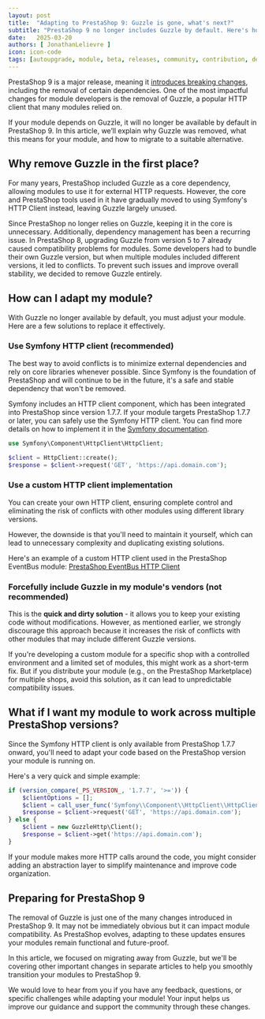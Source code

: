 ```yaml
---
layout: post
title:  "Adapting to PrestaShop 9: Guzzle is gone, what's next?"
subtitle: "PrestaShop 9 no longer includes Guzzle by default. Here's how to adapt your module."
date:   2025-03-20
authors: [ JonathanLelievre ]
icon: icon-code
tags: [autoupgrade, module, beta, releases, community, contribution, development, qa, ps9dev]
---
```


PrestaShop 9 is a major release, meaning it [introduces breaking changes](https://devdocs.prestashop-project.org/9/modules/core-updates/9.0/), including the removal of certain dependencies. One of the most impactful changes for module developers is the removal of Guzzle, a popular HTTP client that many modules relied on.

If your module depends on Guzzle, it will no longer be available by default in PrestaShop 9. In this article, we’ll explain why Guzzle was removed, what this means for your module, and how to migrate to a suitable alternative.

## Why remove Guzzle in the first place?

For many years, PrestaShop included Guzzle as a core dependency, allowing modules to use it for external HTTP requests. However, the core and PrestaShop tools used in it have gradually moved to using Symfony's HTTP Client instead, leaving Guzzle largely unused.

Since PrestaShop no longer relies on Guzzle, keeping it in the core is unnecessary. Additionally, dependency management has been a recurring issue. In PrestaShop 8, upgrading Guzzle from version 5 to 7 already caused compatibility problems for modules. Some developers had to bundle their own Guzzle version, but when multiple modules included different versions, it led to conflicts. To prevent such issues and improve overall stability, we decided to remove Guzzle entirely.

## How can I adapt my module?

With Guzzle no longer available by default, you must adjust your module. Here are a few solutions to replace it effectively.

### Use Symfony HTTP client (recommended)

The best way to avoid conflicts is to minimize external dependencies and rely on core libraries whenever possible. Since Symfony is the foundation of PrestaShop and will continue to be in the future, it's a safe and stable dependency that won't be removed.

Symfony includes an HTTP client component, which has been integrated into PrestaShop since version 1.7.7. If your module targets PrestaShop 1.7.7 or later, you can safely use the Symfony HTTP client. You can find more details on how to implement it in the [Symfony documentation](https://symfony.com/doc/current/http_client.html).

```php
use Symfony\Component\HttpClient\HttpClient;

$client = HttpClient::create();
$response = $client->request('GET', 'https://api.domain.com');
```

### Use a custom HTTP client implementation

You can create your own HTTP client, ensuring complete control and eliminating the risk of conflicts with other modules using different library versions.

However, the downside is that you'll need to maintain it yourself, which can lead to unnecessary complexity and duplicating existing solutions.

Here's an example of a custom HTTP client used in the PrestaShop EventBus module: [PrestaShop EventBus HTTP Client](https://github.com/PrestaShopCorp/ps_eventbus/blob/27ca0e360d88345e57e945ad6369a215f4e615d0/src/Api/HttpClient.php)

### Forcefully include Guzzle in my module's vendors (not recommended)

This is the **quick and dirty solution** - it allows you to keep your existing code without modifications. However, as mentioned earlier, we strongly discourage this approach because it increases the risk of conflicts with other modules that may include different Guzzle versions.

If you're developing a custom module for a specific shop with a controlled environment and a limited set of modules, this might work as a short-term fix. But if you distribute your module (e.g., on the PrestaShop Marketplace) for multiple shops, avoid this solution, as it can lead to unpredictable compatibility issues.

## What if I want my module to work across multiple PrestaShop versions?

Since the Symfony HTTP client is only available from PrestaShop 1.7.7 onward, you'll need to adapt your code based on the PrestaShop version your module is running on.

Here's a very quick and simple example:

```php
if (version_compare(_PS_VERSION_, '1.7.7', '>=')) {
    $clientOptions = [];
    $client = call_user_func('Symfony\\Component\\HttpClient\\HttpClient::create', $clientOptions);
    $response = $client->request('GET', 'https://api.domain.com');
} else {
    $client = new GuzzleHttp\Client();
    $response = $client->get('https://api.domain.com');
}
```

If your module makes more HTTP calls around the code, you might consider adding an abstraction layer to simplify maintenance and improve code organization.

## Preparing for PrestaShop 9

The removal of Guzzle is just one of the many changes introduced in PrestaShop 9. It may not be immediately obvious but it can impact module compatibility. As PrestaShop evolves, adapting to these updates ensures your modules remain functional and future-proof.

In this article, we focused on migrating away from Guzzle, but we'll be covering other important changes in separate articles to help you smoothly transition your modules to PrestaShop 9.

We would love to hear from you if you have any feedback, questions, or specific challenges while adapting your module! Your input helps us improve our guidance and support the community through these changes.

